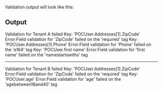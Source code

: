 Validation output will look like this:

## Output

Validation for Tenant A failed
Key: 'POCUser.Addresses[1].ZipCode' Error:Field validation for 'ZipCode' failed on the 'required' tag
Key: 'POCUser.Addresses[1].Phone' Error:Field validation for 'Phone' failed on the 'e164' tag
Key: 'POCUser.first name' Error:Field validation for 'first name' failed on the 'namestartswiths' tag

*****

Validation for Tenant B failed
Key: 'POCUser.Addresses[1].ZipCode' Error:Field validation for 'ZipCode' failed on the 'required' tag
Key: 'POCUser.age' Error:Field validation for 'age' failed on the 'agebetween18and40' tag
